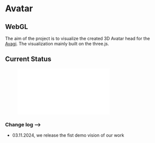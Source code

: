 # Avatar



## WebGL

The aim of the project is to visualize the created 3D Avatar head for the [Avagi](https://demo.avagi.com/#/home). The visualization mainly built on the three.js. 
## Current Status

<figure class="video_container">
  <iframe src="demo/xt_demo.gif" frameborder="0" allowfullscreen="true"> 
</iframe>
</figure>


### Change log -->
* 03.11.2024, we release the fist demo vision of our work



